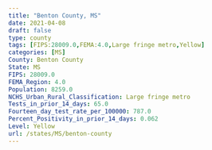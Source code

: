 ```yaml
---
title: "Benton County, MS"
date: 2021-04-08
draft: false
type: county
tags: [FIPS:28009.0,FEMA:4.0,Large fringe metro,Yellow]
categories: [MS]
County: Benton County
State: MS
FIPS: 28009.0
FEMA_Region: 4.0
Population: 8259.0
NCHS_Urban_Rural_Classification: Large fringe metro
Tests_in_prior_14_days: 65.0
Fourteen_day_test_rate_per_100000: 787.0
Percent_Positivity_in_prior_14_days: 0.062
Level: Yellow
url: /states/MS/benton-county
---
```



